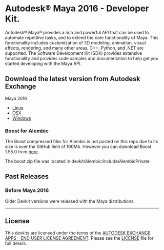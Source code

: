 
# Autodesk® Maya 2016 - Developer Kit.

Autodesk® Maya® provides a rich and powerful API that can be used to automate repetitive tasks, 
and to extend the core functionality of Maya. This functionality includes customization of 3D 
modeling, animation, visual effects, rendering, and many other areas. C++, Python, and .NET are 
supported. The Software Development Kit (SDK) provides extensive functionality and provides code 
samples and documentation to help get you started developing with the Maya API.


## Download the latest version from Autodesk Exchange

Maya 2016
* [Linux](https://apps.exchange.autodesk.com/MAYA/en/Detail/Index?id=appstore.exchange.autodesk.com%3aautodeskmaya2016developerkit_linux%3aen)
* [OSX](https://apps.exchange.autodesk.com/MAYA/en/Detail/Index?id=appstore.exchange.autodesk.com:autodeskmaya2016developerkit_macos:en)
* [Windows](https://apps.exchange.autodesk.com/MAYA/en/Detail/Index?id=appstore.exchange.autodesk.com:autodeskmaya2016developerkit_windows64:en)


### Boost for Alembic

The Boost compressed files for Alembic is not posted on this repo due to its size is over the 
GitHub limit of 100Mb. However you can download Boost 1.55.0 from [here](http://www.boost.org/users/history/version_1_55_0.html).

The boost.zip file was located in devkit/Alembic/include/AlembicPrivate


## Past Releases

### Before Maya 2016
Older Devkit versions were released with the Maya distributions.


--------

## License

This devkits are licensed under the terms of the [AUTODESK EXCHANGE APPS – END USER LICENSE AGREEMENT](https://apps.exchange.autodesk.com/en/eula). 
Please see the [LICENSE](LICENSE) file for full details.

